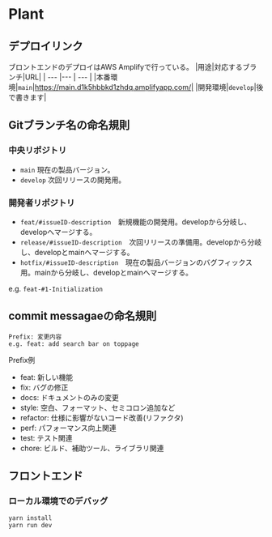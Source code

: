 # Plant

## デプロイリンク
ブロントエンドのデプロイはAWS Amplifyで行っている。
|用途|対応するブランチ|URL|
| --- |--- | --- |
|本番環境|`main`|https://main.d1k5hbbkd1zhdq.amplifyapp.com/|
|開発環境|`develop`|後で書きます|

## Gitブランチ名の命名規則

### 中央リポジトリ
* `main` 現在の製品バージョン。
* `develop` 次回リリースの開発用。

### 開発者リポジトリ
* `feat/#issueID-description`　新規機能の開発用。developから分岐し、developへマージする。
* `release/#issueID-description`　次回リリースの準備用。developから分岐し、developとmainへマージする。
* `hotfix/#issueID-description`　現在の製品バージョンのバグフィックス用。mainから分岐し、developとmainへマージする。

e.g. `feat-#1-Initialization`

## commit messagaeの命名規則
```
Prefix: 変更内容
e.g. feat: add search bar on toppage
```

Prefix例
- feat: 新しい機能
- fix: バグの修正
- docs: ドキュメントのみの変更
- style: 空白、フォーマット、セミコロン追加など
- refactor: 仕様に影響がないコード改善(リファクタ)
- perf: パフォーマンス向上関連
- test: テスト関連
- chore: ビルド、補助ツール、ライブラリ関連

## フロントエンド

### ローカル環境でのデバッグ
```
yarn install
yarn run dev
```
